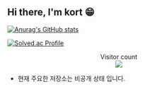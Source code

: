 ## Hi there, I'm kort 😁

[![Anurag's GitHub stats](https://github-readme-stats.vercel.app/api?username=korthj&show_icons=true&theme=vue)](https://github.com/anuraghazra/github-readme-stats)

[![Solved.ac Profile](http://mazassumnida.wtf/api/v2/generate_badge?boj=kort)](https://solved.ac/kort/)
<!--
**korthj/korthj** is a ✨ _special_ ✨ repository because its `README.md` (this file) appears on your GitHub profile.

Here are some ideas to get you started:

- 🔭 I’m currently working on ...
- 🌱 I’m currently learning ...
- 👯 I’m looking to collaborate on ...
- 🤔 I’m looking for help with ...
- 💬 Ask me about ...
- 📫 How to reach me: ...
- 😄 Pronouns: ...
- ⚡ Fun fact: ...
-->

<p align="center"> 
  Visitor count<br>
  <img src="https://profile-counter.glitch.me/korthj/count.svg" />
</p>

* 현재 주요한 저장소는 비공개 상태 입니다.
